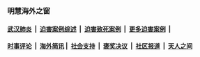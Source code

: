 
### 明慧海外之窗

####  [武汉肺炎](indexes/365.md?t=02141600) &nbsp;|&nbsp;  [迫害案例综述](indexes/328.md?t=02141600) &nbsp;|&nbsp; [迫害致死案例](indexes/277.md?t=02141600)  &nbsp;|&nbsp; [更多迫害案例](indexes/81.md?t=02141600)  &nbsp;|&nbsp; 
####  [时事评论](indexes/19.md?t=02141600) &nbsp;|&nbsp; [海外简讯](indexes/245.md?t=02141600)&nbsp;|&nbsp;  [社会支持](indexes/140.md?t=02141600) &nbsp;|&nbsp; [褒奖决议](indexes/282.md?t=02141600) &nbsp;|&nbsp; [社区报道](indexes/91.md?t=02141600)  &nbsp;|&nbsp; [天人之间](indexes/78.md?t=02141600) 

